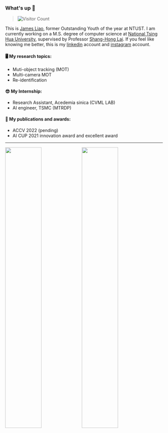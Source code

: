 ### What's up 👋 
> ![Visitor Count](https://komarev.com/ghpvc/?username=JamesLiao714&color=green&label=Profile+Viewers+2022) 

This is [James Liao](https://jamesliao714.github.io/), former Outstanding Youth of the year at NTUST. I am currently working on a M.S. degree of computer science at [National Tsing Hua University](https://www.nthu.edu.tw/), supervised by Professor [Shang-Hong Lai](http://www.cs.nthu.edu.tw/~lai/). If you feel like knowing me better, this is my [linkedin](https://www.linkedin.com/in/jamesliao714/) account and [instagram](https://www.instagram.com/jjj_liao/?fbclid=IwAR3mk59apPBZOoriyTDC8h06QHH0U62PdJ2h_kgLl_kOd31E4oLelVrvt8w) account.

#### 🖥 My research topics:
- Muti-object tracking (MOT)
- Multi-camera MOT
- Re-identification

#### 😎 My Internship:
-  Research Assistant, Acedemia sinica (CVML LAB)
-  AI engineer, TSMC (MTRDP) 
 
#### 🤙 My publications and awards:
- ACCV 2022 (pending)
- AI CUP 2021 innovation award and excellent award

---

<img  src="https://github-readme-stats.vercel.app/api?username=JamesLiao714&count_private=true&hide_border=true&include_all_commits=true&show_icons=true&card_width=300" width="48%" align="left" >
<img  src="https://github-readme-stats.vercel.app/api/top-langs/?username=JamesLiao714&layout=compact&langs_count=6&hide_title=true&hide_border=true" width="48%" >




